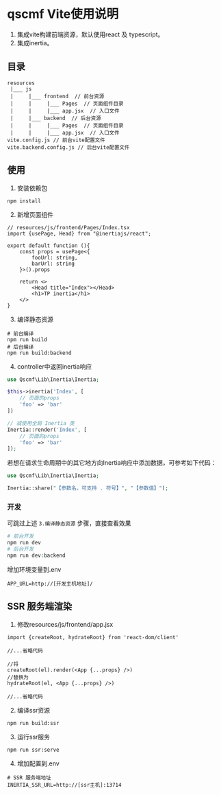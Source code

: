 # qscmf Vite使用说明

1. 集成vite构建前端资源，默认使用react 及 typescript。
2. 集成inertia。

## 目录

```text
resources
 |___ js
 |     |___ frontend  // 前台资源
 |     |     |___ Pages  // 页面组件目录
 |     |     |___ app.jsx  // 入口文件
 |     |___ backend  // 后台资源
 |     |     |___ Pages  // 页面组件目录
 |     |     |___ app.jsx  // 入口文件
vite.config.js // 前台vite配置文件
vite.backend.config.js // 后台vite配置文件
```

## 使用

1. 安装依赖包

```shell
npm install
```

2. 新增页面组件

```tsx
// resources/js/frontend/Pages/Index.tsx
import {usePage, Head} from "@inertiajs/react";

export default function (){
    const props = usePage<{
        fooUrl: string,
        barUrl: string
    }>().props

    return <>
        <Head title="Index"></Head>
        <h1>TP inertia</h1>
    </>
}
```

3. 编译静态资源

```shell
# 前台编译
npm run build
# 后台编译
npm run build:backend
```

4. controller中返回inertia响应

```php
use Qscmf\Lib\Inertia\Inertia;

$this->inertia('Index', [
    // 页面的props
    'foo' => 'bar'
])

// 或使用全局 Inertia 类
Inertia::render('Index', [
    // 页面的props
    'foo' => 'bar'
]);
```

若想在请求生命周期中的其它地方向Inertia响应中添加数据，可参考如下代码：

```php
use Qscmf\Lib\Inertia\Inertia;

Inertia::share("【参数名，可支持 . 符号】", "【参数值】");

```

### 开发

可跳过上述 ```3.编译静态资源``` 步骤，直接查看效果

```php
# 前台开发
npm run dev
# 后台开发
npm run dev:backend
```

增加环境变量到.env

```dotenv
APP_URL=http://[开发主机地址]/
```

## SSR 服务端渲染

1. 修改resources/js/frontend/app.jsx

```tsx 
import {createRoot, hydrateRoot} from 'react-dom/client'

//...省略代码

//将
createRoot(el).render(<App {...props} />)
//替换为
hydrateRoot(el, <App {...props} />)

//...省略代码
```

2. 编译ssr资源

```shell
npm run build:ssr
```

3. 运行ssr服务

```shell
npm run ssr:serve
```

4. 增加配置到.env

```dotenv
# SSR 服务端地址
INERTIA_SSR_URL=http://[ssr主机]:13714
```